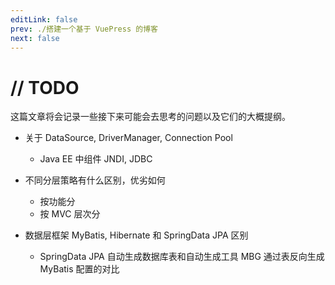 ```yaml
---
editLink: false
prev: ./搭建一个基于 VuePress 的博客
next: false
---
```


# // TODO
这篇文章将会记录一些接下来可能会去思考的问题以及它们的大概提纲。

+ 关于 DataSource, DriverManager, Connection Pool
  + Java EE 中组件 JNDI, JDBC

+ 不同分层策略有什么区别，优劣如何
  + 按功能分
  + 按 MVC 层次分

+ 数据层框架 MyBatis, Hibernate 和 SpringData JPA 区别
  + SpringData JPA 自动生成数据库表和自动生成工具 MBG 通过表反向生成 MyBatis 配置的对比